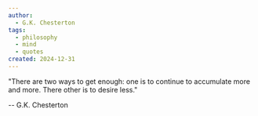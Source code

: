 ```yaml
---
author:
  - G.K. Chesterton
tags:
  - philosophy
  - mind
  - quotes
created: 2024-12-31
---
```

"There are two ways to get enough: one is to continue to accumulate more
and more. There other is to desire less."

-- G.K. Chesterton

